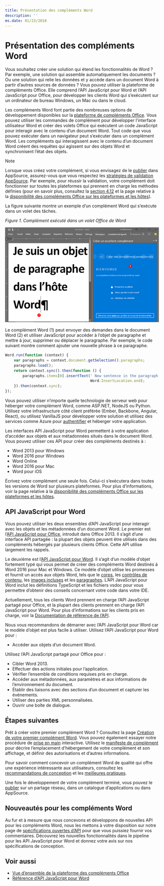 ```yaml
---
title: Présentation des compléments Word
description: ''
ms.date: 01/23/2018
---
```



# <a name="word-add-ins-overview"></a>Présentation des compléments Word

Vous souhaitez créer une solution qui étend les fonctionnalités de Word ? Par exemple, une solution qui assemble automatiquement les documents ? Ou une solution qui relie les données et y accède dans un document Word à partir d’autres sources de données ? Vous pouvez utiliser la plateforme de compléments Office. Elle comprend l’API JavaScript pour Word et l’API JavaScript pour Office, pour développer les clients Word qui s’exécutent sur un ordinateur de bureau Windows, un Mac ou dans le cloud.

Les compléments Word font partie des nombreuses options de développement disponibles sur la [plateforme de compléments Office](../overview/office-add-ins.md). Vous pouvez utiliser les commandes de complément pour développer l’interface utilisateur Word et créer des volets Office qui exécutent un code JavaScript pour interagir avec le contenu d’un document Word. Tout code que vous pouvez exécuter dans un navigateur peut s’exécuter dans un complément Word. Les compléments qui interagissent avec le contenu d’un document Word créent des requêtes qui agissent sur des objets Word et synchronisent l’état des objets. 

> [!NOTE]
> Lorsque vous créez votre complément, si vous envisagez de le [publier](../publish/publish.md) dans AppSource, assurez-vous que vous respectez les [stratégies de validation AppSource](https://docs.microsoft.com/fr-fr/office/dev/store/validation-policies). Par exemple, pour réussir la validation, votre complément doit fonctionner sur toutes les plateformes qui prennent en charge les méthodes définies (pour en savoir plus, consultez la [section 4.12](https://docs.microsoft.com/fr-fr/office/dev/store/validation-policies#4-apps-and-add-ins-behave-predictably) et la page relative à la [disponibilité des compléments Office sur les plateformes et les hôtes](../overview/office-add-in-availability.md)).

La figure suivante montre un exemple d’un complément Word qui s’exécute dans un volet des tâches.

*Figure 1. Complément exécuté dans un volet Office de Word*

![Complément exécuté dans un volet Office de Word](../images/word-add-in-show-host-client.png)

Le complément Word (1) peut envoyer des demandes dans le document Word (2) et utiliser JavaScript pour accéder à l’objet de paragraphe et mettre à jour, supprimer ou déplacer le paragraphe. Par exemple, le code suivant montre comment ajouter une nouvelle phrase à ce paragraphe.

```js
Word.run(function (context) {
    var paragraphs = context.document.getSelection().paragraphs;
    paragraphs.load();
    return context.sync().then(function () {
        paragraphs.items[0].insertText(' New sentence in the paragraph.',
                                       Word.InsertLocation.end);
    }).then(context.sync);
});

```

Vous pouvez utiliser n’importe quelle technologie de serveur web pour héberger votre complément Word, comme ASP.NET, NodeJS ou Python. Utilisez votre infrastructure côté client préférée (Ember, Backbone, Angular, React), ou utilisez VanillaJS pour développer votre solution et utilisez des services comme Azure pour [authentifier](../develop/use-the-oauth-authorization-framework-in-an-office-add-in.md) et héberger votre application.

Les interfaces API JavaScript pour Word permettent à votre application d’accéder aux objets et aux métadonnées situés dans le document Word. Vous pouvez utiliser ces API pour créer des compléments destinés à :

* Word 2013 pour Windows
* Word 2016 pour Windows
* Word Online
* Word 2016 pour Mac
* Word pour iOS

Écrivez votre complément une seule fois. Celui-ci s’exécutera dans toutes les versions de Word sur plusieurs plateformes. Pour plus d’informations, voir la page relative à la [disponibilité des compléments Office sur les plateformes et les hôtes](../overview/office-add-in-availability.md).

## <a name="javascript-apis-for-word"></a>API JavaScript pour Word

Vous pouvez utiliser les deux ensembles d’API JavaScript pour interagir avec les objets et les métadonnées d’un document Word. Le premier est l’[API JavaScript pour Office](https://dev.office.com/reference/add-ins/javascript-api-for-office?product=word), introduit dans Office 2013. Il s’agit d’une interface API partagée : la plupart des objets peuvent être utilisés dans des compléments hébergés par plusieurs clients Office. Cette API utilise largement les rappels. 

Le deuxième est l’[API JavaScript pour Word](https://dev.office.com/reference/add-ins/word/word-add-ins-reference-overview). Il s’agit d’un modèle d’objet fortement typé qui vous permet de créer des compléments Word destinés à Word 2016 pour Mac et Windows. Ce modèle d’objet utilise les promesses et fournit un accès aux objets Word, tels que le [corps](https://dev.office.com/reference/add-ins/word/body), les [contrôles de contenu](https://dev.office.com/reference/add-ins/word/contentcontrol), les [images incluses](https://dev.office.com/reference/add-ins/word/inlinepicture) et les [paragraphes](https://dev.office.com/reference/add-ins/word/paragraph). L’API JavaScript pour Word inclut les définitions TypeScript et les fichiers vsdoc pour vous permettre d’obtenir des conseils concernant votre code dans votre IDE.

Actuellement, tous les clients Word prennent en charge l’API JavaScript partagé pour Office, et la plupart des clients prennent en charge l’API JavaScript pour Word. Pour plus d’informations sur les clients pris en charge, voir la [Documentation de référence de l’API](https://dev.office.com/reference/add-ins/javascript-api-for-office?product=word).

Nous vous recommandons de démarrer avec l’API JavaScript pour Word car le modèle d’objet est plus facile à utiliser. Utilisez l’API JavaScript pour Word pour :

* Accéder aux objets d’un document Word.

Utilisez l’API JavaScript partagé pour Office pour :

* Cibler Word 2013.
* Effectuer des actions initiales pour l’application.
* Vérifier l’ensemble de conditions requises pris en charge.
* Accéder aux métadonnées, aux paramètres et aux informations de l’environnement du document.
* Établir des liaisons avec des sections d’un document et capturer les événements.
* Utiliser des parties XML personnalisées.
* Ouvrir une boîte de dialogue.

## <a name="next-steps"></a>Étapes suivantes

Prêt à créer votre premier complément Word ? Consultez la page [Création de votre premier complément Word](word-add-ins.md). Vous pouvez également essayer notre procédure de [prise en main](http://dev.office.com/getting-started/addins?product=Word) interactive. Utilisez le [manifeste de complément](../develop/add-in-manifests.md) pour décrire l’emplacement d’hébergement de votre complément et son affichage, et définir des autorisations et d’autres informations.

Pour savoir comment concevoir un complément Word de qualité qui offre une expérience intéressante aux utilisateurs, consultez les [recommandations de conception](../design/add-in-design.md) et les [meilleures pratiques](../concepts/add-in-development-best-practices.md).

Une fois le développement de votre complément terminé, vous pouvez le [publier](../publish/publish.md) sur un partage réseau, dans un catalogue d’applications ou dans AppSource.

## <a name="whats-coming-up-for-word-add-ins"></a>Nouveautés pour les compléments Word

Au fur et à mesure que nous concevons et développons de nouvelles API pour les compléments Word, nous les mettons à votre disposition sur notre page de [spécifications ouvertes d’API](https://dev.office.com/reference/add-ins/openspec) pour que vous puissiez fournir vos commentaires. Découvrez les nouvelles fonctionnalités dans le pipeline pour les API JavaScript pour Word et donnez votre avis sur nos spécifications de conception.

## <a name="see-also"></a>Voir aussi

* [Vue d’ensemble de la plateforme des compléments Office](../overview/office-add-ins.md)
* [Référence d’API JavaScript pour Word](https://dev.office.com/reference/add-ins/word/word-add-ins-reference-overview)

